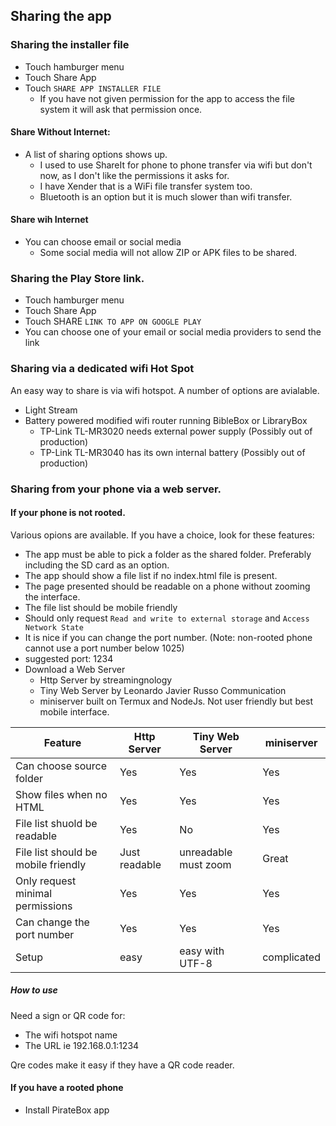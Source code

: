 
## Sharing the app 

### Sharing the installer file

- Touch hamburger menu
- Touch Share App
- Touch `SHARE APP INSTALLER FILE`
  - If you have not given permission for the app to access the file system it will ask that permission once.

#### Share Without Internet:

- A list of sharing options shows up.
  - I used to use ShareIt for phone to phone transfer via wifi but don't now, as I don't like the permissions it asks for.
  - I have Xender that is a WiFi file transfer system too.
  - Bluetooth is an option but it is much slower than wifi transfer.

#### Share wih Internet
- You can choose email or social media
  - Some social media will not allow ZIP or APK files to be shared.
  
### Sharing the Play Store link.

- Touch hamburger menu
- Touch Share App
- Touch SHARE `LINK TO APP ON GOOGLE PLAY`
- You can choose one of your email or social media providers to send the link

### Sharing via a dedicated wifi Hot Spot

An easy way to share is via wifi hotspot. A number of options are avialable.

- Light Stream 
- Battery powered modified wifi router running BibleBox or LibraryBox
  - TP-Link TL-MR3020 needs external power supply  (Possibly out of production)
  - TP-Link TL-MR3040 has its own internal battery (Possibly out of production)

### Sharing from your phone via a web server.

#### If your phone is not rooted.

Various opions are available. If you have a choice, look for these features:
- The app must be able to pick a folder as the shared folder. Preferably including the SD card as an option.
- The app should show a file list if no index.html file is present.
- The page presented should be readable on a phone without zooming the interface.
- The file list should be mobile friendly
- Should only request `Read and write to external storage` and `Access Network State` 
- It is nice if you can change the port number. (Note: non-rooted phone cannot use a port number below 1025)
- suggested port: 1234
- Download a Web Server
  - Http Server by streamingnology
  - Tiny Web Server by Leonardo Javier Russo Communication
  - miniserver built on Termux and NodeJs. Not user friendly but best mobile interface.
  
| Feature | Http Server | Tiny Web Server | miniserver |
|--- |--- |--- | --- |
| Can choose source folder | Yes | Yes | Yes  |
| Show files when no HTML | Yes | Yes | Yes |
| File list shuold be readable| Yes | No | Yes
| File list should be mobile friendly | Just readable | unreadable must zoom | Great |
| Only request minimal permissions | Yes | Yes | Yes |
| Can change the port number | Yes | Yes | Yes |
| Setup | easy | easy with UTF-8 | complicated |

##### How to use

Need a sign or QR code for:
- The wifi hotspot name
- The URL ie 192.168.0.1:1234

Qre codes make it easy if they have a QR code reader.



#### If you have a rooted phone

- Install PirateBox app